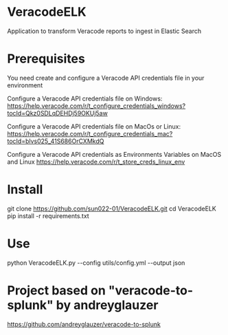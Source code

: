 # VeracodeELK
Application to transform Veracode reports to ingest in Elastic Search

# Prerequisites
You need create and configure a Veracode API credentials file in your environment

Configure a Veracode API credentials file on Windows:
https://help.veracode.com/r/t_configure_credentials_windows?tocId=Qkz0SDLqDEHDj59OKUj5aw

Configure a Veracode API credentials file on MacOs or Linux:
https://help.veracode.com/r/t_configure_credentials_mac?tocId=blvs025_41S686OrCXMkdQ

Configure a Veracode API credentials as Environments Variables on MacOS and Linux
https://help.veracode.com/r/t_store_creds_linux_env

# Install

git clone https://github.com/sun022-01/VeracodeELK.git
cd VeracodeELK
pip install -r requirements.txt

# Use

python VeracodeELK.py --config utils/config.yml --output json


# Project based on "veracode-to-splunk" by andreyglauzer
https://github.com/andreyglauzer/veracode-to-splunk